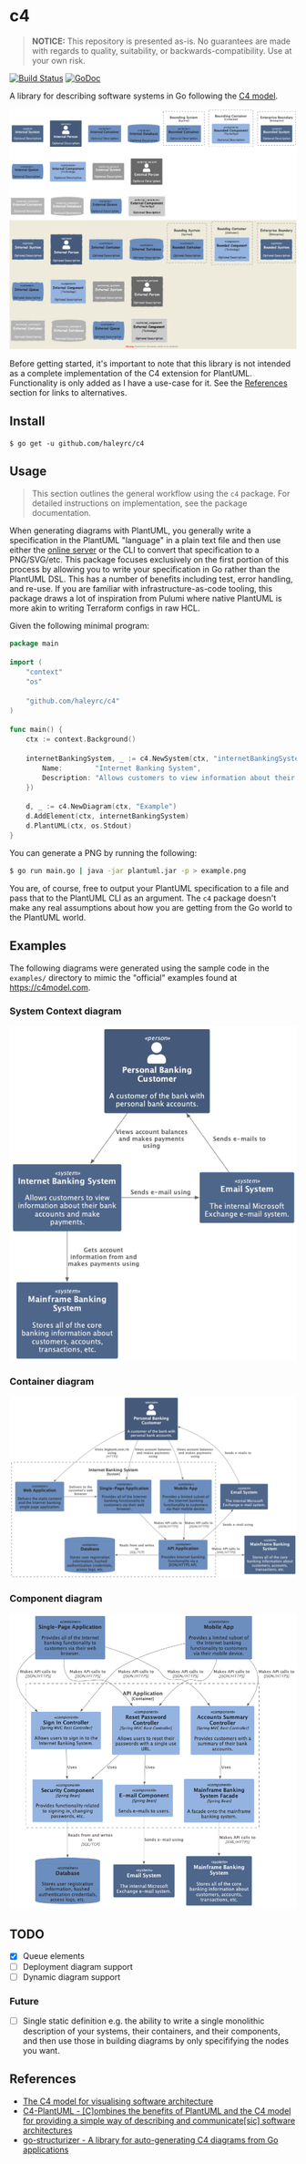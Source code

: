 # c4

> **NOTICE:** This repository is presented as-is. No guarantees are made with regards to quality, suitability, or backwards-compatibility. Use at your own risk.

[![Build Status](https://github.com/haleyrc/c4/actions/workflows/go.yml/badge.svg?branch=main)](https://github.com/haleyrc/c4/actions?query=branch%3Amain)
[![GoDoc](https://pkg.go.dev/badge/github.com/haleyrc/c4?status.svg)](https://pkg.go.dev/github.com/haleyrc/c4?tab=doc)

A library for describing software systems in Go following the [C4 model](https://c4model.com/).

![Gallery](./docs/Gallery.png)
![Gallery as sketch](./docs/Sketch.png)

Before getting started, it's important to note that this library is not intended as a complete implementation of the C4 extension for PlantUML. Functionality is only added as I have a use-case for it. See the [References](#references) section for links to alternatives.

## Install

```
$ go get -u github.com/haleyrc/c4
```

## Usage

> This section outlines the general workflow using the `c4` package. For detailed instructions on implementation, see the package documentation.

When generating diagrams with PlantUML, you generally write a specification in
the PlantUML "language" in a plain text file and then use either the [online server](https://www.plantuml.com/plantuml/) or the CLI to convert that specification to a PNG/SVG/etc. This package focuses exclusively on the first portion of this process by allowing you to write your specification in Go rather than the PlantUML DSL. This has a number of benefits including test, error handling, and re-use. If you are familiar with infrastructure-as-code tooling, this package draws a lot of inspiration from Pulumi where native PlantUML is more akin to writing Terraform configs in raw HCL.

Given the following minimal program:

```go
package main

import (
	"context"
	"os"

	"github.com/haleyrc/c4"
)

func main() {
	ctx := context.Background()

	internetBankingSystem, _ := c4.NewSystem(ctx, "internetBankingSystem", c4.SystemArgs{
		Name:        "Internet Banking System",
		Description: "Allows customers to view information about their bank accounts and make payments.",
	})

	d, _ := c4.NewDiagram(ctx, "Example")
	d.AddElement(ctx, internetBankingSystem)
	d.PlantUML(ctx, os.Stdout)
}
```

You can generate a PNG by running the following:

```bash
$ go run main.go | java -jar plantuml.jar -p > example.png
```

You are, of course, free to output your PlantUML specification to a file and pass that to the PlantUML CLI as an argument. The `c4` package doesn't make any real assumptions about how you are getting from the Go world to the PlantUML world.

## Examples

The following diagrams were generated using the sample code in the `examples/` directory to mimic the "official" examples found at https://c4model.com.

### System Context diagram

[![System Context diagram](./docs/Systems%20Context.png)](https://c4model.com/#SystemContextDiagram)

### Container diagram

[![Container diagram](./docs/Containers.png)](https://c4model.com/#ContainerDiagram)

### Component diagram

[![Component diagram](./docs/Components.png)](https://c4model.com/#ComponentDiagram)

## TODO

- [X] Queue elements
- [ ] Deployment diagram support
- [ ] Dynamic diagram support

### Future

- [ ] Single static definition e.g. the ability to write a single monolithic description of your systems, their containers, and their components, and then use those in building diagrams by only specififying the nodes you want.

## References

- [The C4 model for visualising software architecture](https://c4model.com/)
- [C4-PlantUML - [C]ombines the benefits of PlantUML and the C4 model for providing a simple way of describing and communicate[sic] software architectures](https://github.com/plantuml-stdlib/C4-PlantUML)
- [go-structurizer - A library for auto-generating C4 diagrams from Go applications](https://github.com/krzysztofreczek/go-structurizr)
